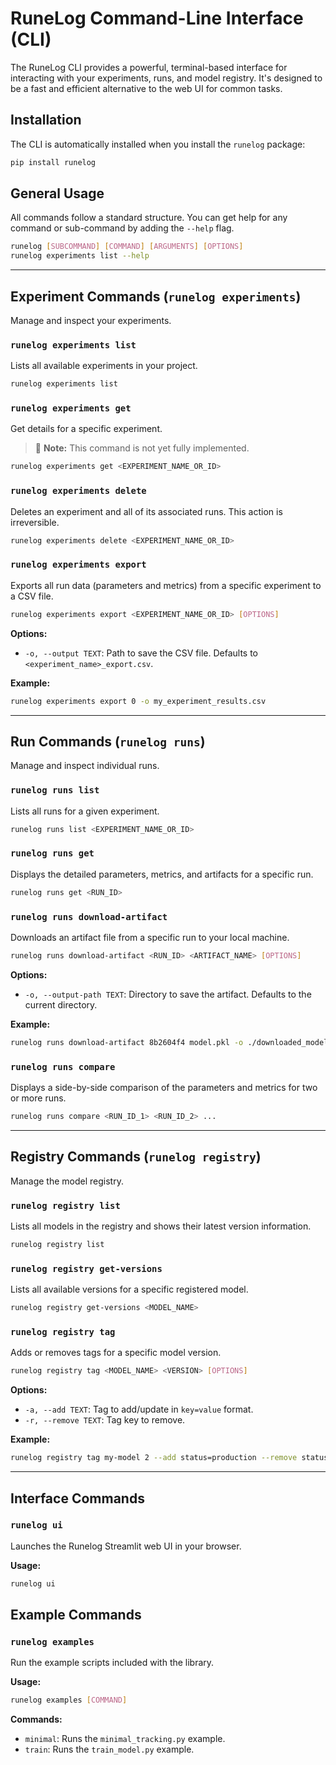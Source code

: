 # RuneLog Command-Line Interface (CLI)

The RuneLog CLI provides a powerful, terminal-based interface for interacting with your experiments, runs, and model registry. It's designed to be a fast and efficient alternative to the web UI for common tasks.

## Installation

The CLI is automatically installed when you install the `runelog` package:

```bash
pip install runelog
```

## General Usage

All commands follow a standard structure. You can get help for any command or sub-command by adding the `--help` flag.

```bash
runelog [SUBCOMMAND] [COMMAND] [ARGUMENTS] [OPTIONS]
runelog experiments list --help
```

-----

## Experiment Commands (`runelog experiments`)

Manage and inspect your experiments.

### `runelog experiments list`

Lists all available experiments in your project.

```bash
runelog experiments list
```

### `runelog experiments get`

Get details for a specific experiment.

> 🚧 **Note:** This command is not yet fully implemented.

```bash
runelog experiments get <EXPERIMENT_NAME_OR_ID>
```

### `runelog experiments delete`

Deletes an experiment and all of its associated runs. This action is irreversible.

```bash
runelog experiments delete <EXPERIMENT_NAME_OR_ID>
```

### `runelog experiments export`

Exports all run data (parameters and metrics) from a specific experiment to a CSV file.

```bash
runelog experiments export <EXPERIMENT_NAME_OR_ID> [OPTIONS]
```

**Options:**

  - `-o, --output TEXT`: Path to save the CSV file. Defaults to `<experiment_name>_export.csv`.

**Example:**

```bash
runelog experiments export 0 -o my_experiment_results.csv
```

-----

## Run Commands (`runelog runs`)

Manage and inspect individual runs.

### `runelog runs list`

Lists all runs for a given experiment.


```bash
runelog runs list <EXPERIMENT_NAME_OR_ID>
```

### `runelog runs get`

Displays the detailed parameters, metrics, and artifacts for a specific run.

```bash
runelog runs get <RUN_ID>
```

### `runelog runs download-artifact`

Downloads an artifact file from a specific run to your local machine.

```bash
runelog runs download-artifact <RUN_ID> <ARTIFACT_NAME> [OPTIONS]
```

**Options:**

  - `-o, --output-path TEXT`: Directory to save the artifact. Defaults to the current directory.

**Example:**

```bash
runelog runs download-artifact 8b2604f4 model.pkl -o ./downloaded_models/
```

### `runelog runs compare`

Displays a side-by-side comparison of the parameters and metrics for two or more runs.

```bash
runelog runs compare <RUN_ID_1> <RUN_ID_2> ...
```

-----

## Registry Commands (`runelog registry`)

Manage the model registry.

### `runelog registry list`

Lists all models in the registry and shows their latest version information.

```bash
runelog registry list
```

### `runelog registry get-versions`

Lists all available versions for a specific registered model.

```bash
runelog registry get-versions <MODEL_NAME>
```

### `runelog registry tag`

Adds or removes tags for a specific model version.

```bash
runelog registry tag <MODEL_NAME> <VERSION> [OPTIONS]
```

**Options:**

  - `-a, --add TEXT`: Tag to add/update in `key=value` format.
  - `-r, --remove TEXT`: Tag key to remove.

**Example:**

```bash
runelog registry tag my-model 2 --add status=production --remove status=staging
```

-----

## Interface Commands

### `runelog ui`

Launches the Runelog Streamlit web UI in your browser.

**Usage:**

```bash
runelog ui
```

## Example Commands

### `runelog examples`

Run the example scripts included with the library.

**Usage:**

```bash
runelog examples [COMMAND]
```

**Commands:**

  - `minimal`: Runs the `minimal_tracking.py` example.
  - `train`: Runs the `train_model.py` example.